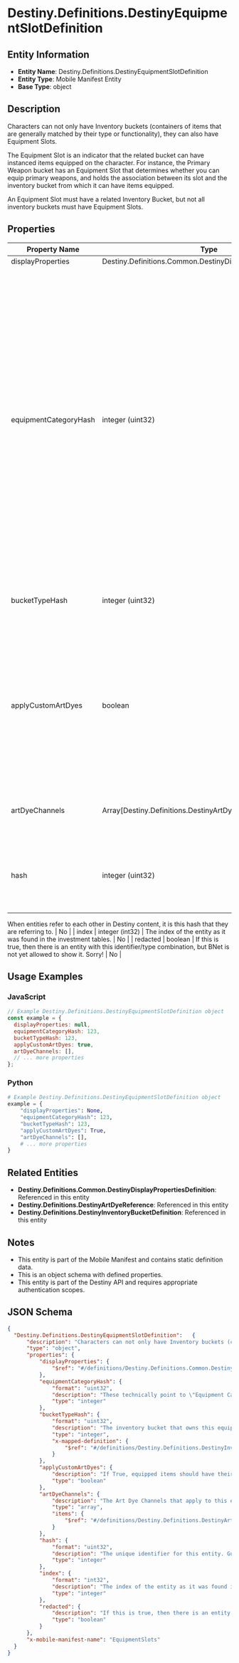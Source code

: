 # Destiny.Definitions.DestinyEquipmentSlotDefinition

## Entity Information
- **Entity Name**: Destiny.Definitions.DestinyEquipmentSlotDefinition
- **Entity Type**: Mobile Manifest Entity
- **Base Type**: object

## Description
Characters can not only have Inventory buckets (containers of items that are generally matched by their type or functionality), they can also have Equipment Slots.
The Equipment Slot is an indicator that the related bucket can have instanced items equipped on the character. For instance, the Primary Weapon bucket has an Equipment Slot that determines whether you can equip primary weapons, and holds the association between its slot and the inventory bucket from which it can have items equipped.
An Equipment Slot must have a related Inventory Bucket, but not all inventory buckets must have Equipment Slots.

## Properties

| Property Name | Type | Description | Required |
|---------------|------|-------------|----------|
| displayProperties | Destiny.Definitions.Common.DestinyDisplayPropertiesDefinition |  | No |
| equipmentCategoryHash | integer (uint32) | These technically point to "Equipment Category Definitions". But don't get excited. There's nothing of significant value in those definitions, so I didn't bother to expose them. You can use the hash here to group equipment slots by common functionality, which serves the same purpose as if we had the Equipment Category definitions exposed. | No |
| bucketTypeHash | integer (uint32) | The inventory bucket that owns this equipment slot. | No |
| applyCustomArtDyes | boolean | If True, equipped items should have their custom art dyes applied when rendering the item. Otherwise, custom art dyes on an item should be ignored if the item is equipped in this slot. | No |
| artDyeChannels | Array[Destiny.Definitions.DestinyArtDyeReference] | The Art Dye Channels that apply to this equipment slot. | No |
| hash | integer (uint32) | The unique identifier for this entity. Guaranteed to be unique for the type of entity, but not globally.
When entities refer to each other in Destiny content, it is this hash that they are referring to. | No |
| index | integer (int32) | The index of the entity as it was found in the investment tables. | No |
| redacted | boolean | If this is true, then there is an entity with this identifier/type combination, but BNet is not yet allowed to show it. Sorry! | No |

## Usage Examples

### JavaScript
```javascript
// Example Destiny.Definitions.DestinyEquipmentSlotDefinition object
const example = {
  displayProperties: null,
  equipmentCategoryHash: 123,
  bucketTypeHash: 123,
  applyCustomArtDyes: true,
  artDyeChannels: [],
  // ... more properties
};
```

### Python
```python
# Example Destiny.Definitions.DestinyEquipmentSlotDefinition object
example = {
    "displayProperties": None,
    "equipmentCategoryHash": 123,
    "bucketTypeHash": 123,
    "applyCustomArtDyes": True,
    "artDyeChannels": [],
    # ... more properties
}
```

## Related Entities
- **Destiny.Definitions.Common.DestinyDisplayPropertiesDefinition**: Referenced in this entity
- **Destiny.Definitions.DestinyArtDyeReference**: Referenced in this entity
- **Destiny.Definitions.DestinyInventoryBucketDefinition**: Referenced in this entity

## Notes
- This entity is part of the Mobile Manifest and contains static definition data.
- This is an object schema with defined properties.
- This entity is part of the Destiny API and requires appropriate authentication scopes.

## JSON Schema
```json
{
  "Destiny.Definitions.DestinyEquipmentSlotDefinition":   {
      "description": "Characters can not only have Inventory buckets (containers of items that are generally matched by their type or functionality), they can also have Equipment Slots.\r\nThe Equipment Slot is an indicator that the related bucket can have instanced items equipped on the character. For instance, the Primary Weapon bucket has an Equipment Slot that determines whether you can equip primary weapons, and holds the association between its slot and the inventory bucket from which it can have items equipped.\r\nAn Equipment Slot must have a related Inventory Bucket, but not all inventory buckets must have Equipment Slots.",
      "type": "object",
      "properties": {
          "displayProperties": {
              "$ref": "#/definitions/Destiny.Definitions.Common.DestinyDisplayPropertiesDefinition"
          },
          "equipmentCategoryHash": {
              "format": "uint32",
              "description": "These technically point to \"Equipment Category Definitions\". But don't get excited. There's nothing of significant value in those definitions, so I didn't bother to expose them. You can use the hash here to group equipment slots by common functionality, which serves the same purpose as if we had the Equipment Category definitions exposed.",
              "type": "integer"
          },
          "bucketTypeHash": {
              "format": "uint32",
              "description": "The inventory bucket that owns this equipment slot.",
              "type": "integer",
              "x-mapped-definition": {
                  "$ref": "#/definitions/Destiny.Definitions.DestinyInventoryBucketDefinition"
              }
          },
          "applyCustomArtDyes": {
              "description": "If True, equipped items should have their custom art dyes applied when rendering the item. Otherwise, custom art dyes on an item should be ignored if the item is equipped in this slot.",
              "type": "boolean"
          },
          "artDyeChannels": {
              "description": "The Art Dye Channels that apply to this equipment slot.",
              "type": "array",
              "items": {
                  "$ref": "#/definitions/Destiny.Definitions.DestinyArtDyeReference"
              }
          },
          "hash": {
              "format": "uint32",
              "description": "The unique identifier for this entity. Guaranteed to be unique for the type of entity, but not globally.\r\nWhen entities refer to each other in Destiny content, it is this hash that they are referring to.",
              "type": "integer"
          },
          "index": {
              "format": "int32",
              "description": "The index of the entity as it was found in the investment tables.",
              "type": "integer"
          },
          "redacted": {
              "description": "If this is true, then there is an entity with this identifier/type combination, but BNet is not yet allowed to show it. Sorry!",
              "type": "boolean"
          }
      },
      "x-mobile-manifest-name": "EquipmentSlots"
  }
}
```
